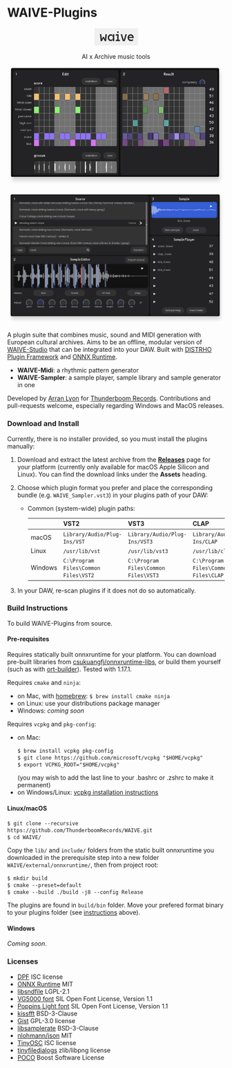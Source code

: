 # WAIVE-Plugins

<p align="center">
    <img src="assets/logo.png">
</p>
<p align="center">
    AI x Archive music tools
</p>

<p align="center">
    <img 
        src="assets/WAIVE_Midi_preview.png" 
        width="500"
        alt="WAIVE-Midi screenshot"
    >
</p>

<p align="center">
    <img 
        src="assets/WAIVE_Sampler_preview.png" 
        width="500"
        alt="WAIVE-Sampler screenshot"
    >
</p>

A plugin suite that combines music, sound and MIDI generation with European cultural archives. 
Aims to be an offline, modular version of [WAIVE-Studio](https://www.waive.studio/) that can be integrated into your DAW.
Built with [DISTRHO Plugin Framework](https://github.com/DISTRHO/DPF) and [ONNX Runtime](https://github.com/microsoft/onnxruntime).

- **WAIVE-Midi**: a rhythmic pattern generator
- **WAIVE-Sampler**: a sample player, sample library and sample generator in one

Developed by [Arran Lyon](https://arranlyon.com) for [Thunderboom Records](https://www.thunderboomrecords.com). Contributions and pull-requests welcome, especially regarding Windows and MacOS releases.

### Download and Install
Currently, there is no installer provided, so you must install the plugins manually: 
1. Download and extract the latest archive from the [**Releases**](https://github.com/ThunderboomRecords/WAIVE/releases) page for your platform (currently only available for macOS Apple Silicon and Linux). You can find the download links under the **Assets** heading.
2. Choose which plugin format you prefer and place the corresponding bundle (e.g. `WAIVE_Sampler.vst3`) in your plugins path of your DAW:
    - Common (system-wide) plugin paths:
      
        |          |  VST2                                 |  VST3                                |  CLAP                                 |
        |----------|---------------------------------------|--------------------------------------|---------------------------------------|
        | macOS    | `Library/Audio/Plug-Ins/VST`          | `Library/Audio/Plug-Ins/VST3`        | `Library/Audio/Plug-Ins/CLAP`         |
        | Linux    | `/usr/lib/vst`                        | `/usr/lib/vst3`                      | `/usr/lib/clap`                       |
        | Windows  | `C:\Program Files\Common Files\VST2`  | `C:\Program Files\Common Files\VST3` | `C:\Program Files\Common Files\CLAP`  |
      
3. In your DAW, re-scan plugins if it does not do so automatically.

### Build Instructions
To build WAIVE-Plugins from source.

#### Pre-requisites
Requires statically built onnxruntime for your platform. You can download pre-built libraries from [csukuangfj/onnxruntime-libs](https://huggingface.co/csukuangfj/onnxruntime-libs/tree/main), or build them yourself (such as with [ort-builder](https://github.com/olilarkin/ort-builder/tree/bfbd362c9660fce9600a43732e3f8b53d5fb243a)).
Tested with 1.17.1.

Requires `cmake` and `ninja`:
- on Mac, with [homebrew](https://brew.sh/): ```$ brew install cmake ninja```
- on Linux: use your distributions package manager
- Windows: *coming soon*

Requires `vcpkg` and `pkg-config`:
- on Mac:
  ```shell
  $ brew install vcpkg pkg-config
  $ git clone https://github.com/microsoft/vcpkg "$HOME/vcpkg"
  $ export VCPKG_ROOT="$HOME/vcpkg"
  ```
  (you may wish to add the last line to your .bashrc or .zshrc to make it permanent)
- on Windows/Linux: [vcpkg installation instructions](https://learn.microsoft.com/en-gb/vcpkg/get_started/get-started?pivots=shell-cmd)


#### Linux/macOS
```shell
$ git clone --recursive https://github.com/ThunderboomRecords/WAIVE.git
$ cd WAIVE/
```
Copy the `lib/` and `include/` folders from the static built onnxruntime you downloaded in the prerequisite step into a new folder 
 `WAIVE/external/onnxruntime/`, then from project root:
 
```shell
$ mkdir build
$ cmake --preset=default
$ cmake --build ./build -j8 --config Release
```

The plugins are found in ```build/bin``` folder. Move your prefered format binary to your plugins folder (see [instructions](#installation) above).

#### Windows

*Coming soon*.


### Licenses

- [DPF](https://github.com/DISTRHO/DPF?tab=ISC-1-ov-file) ISC license
- [ONNX Runtime](https://github.com/microsoft/onnxruntime) MIT
- [libsndfile](https://github.com/libsndfile/libsndfile?tab=LGPL-2.1-1-ov-file) LGPL-2.1 
- [VG5000 font](https://velvetyne.fr/fonts/vg5000/) SIL Open Font License, Version 1.1
- [Poppins Light font](https://fonts.google.com/specimen/Poppins) SIL Open Font License, Version 1.1
- [kissfft](https://github.com/mborgerding/kissfft) BSD-3-Clause
- [Gist](https://github.com/adamstark/Gist) GPL-3.0 license
- [libsamplerate](https://github.com/libsndfile/libsamplerate) BSD-3-Clause
- [nlohmann/json](https://github.com/nlohmann/json) MIT
- [TinyOSC](https://github.com/mhroth/tinyosc/tree/master) ISC license
- [tinyfiledialogs](https://sourceforge.net/projects/tinyfiledialogs/) zlib/libpng license
- [POCO](https://github.com/pocoproject/poco) Boost Software License
